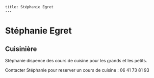     title: Stéphanie Egret
	---

# Stéphanie Egret
## Cuisinière

Stéphanie dispence des cours de cuisine pour les grands et les petits.

Contacter Stéphanie pour reserver un cours de cuisine : 06 41 73 81 93